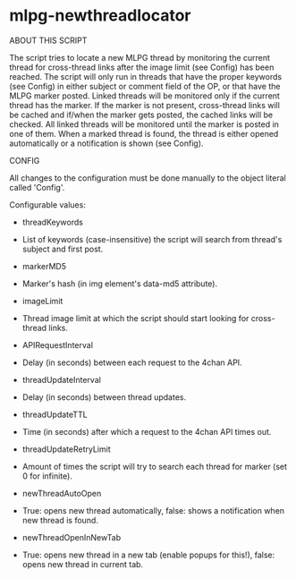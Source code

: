 mlpg-newthreadlocator
=====================

ABOUT THIS SCRIPT

The script tries to locate a new MLPG thread by monitoring the current thread for cross-thread links
after the image limit (see Config) has been reached. The script will only run in threads that have
the proper keywords (see Config) in either subject or comment field of the OP, or that have the
MLPG marker posted. Linked threads will be monitored only if the current thread has the marker. If
the marker is not present, cross-thread links will be cached and if/when the marker gets posted, the
cached links will be checked. All linked threads will be monitored until the marker is posted in one
of them. When a marked thread is found, the thread is either opened automatically or a notification
is shown (see Config).

CONFIG

All changes to the configuration must be done manually to the object literal called 'Config'.

Configurable values:

* threadKeywords
- List of keywords (case-insensitive) the script will search from thread's subject and first post.

* markerMD5
- Marker's hash (in img element's data-md5 attribute).

* imageLimit
- Thread image limit at which the script should start looking for cross-thread links.

* APIRequestInterval
- Delay (in seconds) between each request to the 4chan API.

* threadUpdateInterval
- Delay (in seconds) between thread updates.

* threadUpdateTTL
- Time (in seconds) after which a request to the 4chan API times out.

* threadUpdateRetryLimit
- Amount of times the script will try to search each thread for marker (set 0 for infinite).

* newThreadAutoOpen
- True: opens new thread automatically, false: shows a notification when new thread is found.

* newThreadOpenInNewTab
- True: opens new thread in a new tab (enable popups for this!), false: opens new thread in current tab.